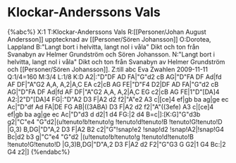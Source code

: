 # Klockar-Anderssons Vals

{%abc%}
X:1
T:Klockar-Anderssons Vals
R:[[Personer/Johan August Andersson]] upptecknad av [[Personer/Sören Johansson]]
O:Dorotea, Lappland
B:"Langt bort i helvitta, langt nol i våla" Dikt och ton från Svanabyn av Helmer Grundström och Sören Johansson.
N:"Langt bort i helvitta, langt nol i våla" Dikt och ton från Svanabyn av Helmer Grundström och [[Personer/Sören Johansson]]. 
Z:till abc Eva Zwahlen 2009-11-11
Q:1/4=160
M:3/4
L:1/8
K:D
A2|:"D"DF AD FA|"G"d2 cB AG|"D"FA DF Ad|fd AF DF|"A"G2 A,A, A,2|A,C EA c2|cB AG FE|"D"F4 D2|DF AD FA|"G"d2 cB AG|"D"FA DF Ad|fd AF DF|"A"G2 A,A, A,2|A,C EG c2|cB AG FE|1"D"[DA]4 A2:|2"D"[DA]4 FG|:"D"A2 D3 F|A2 d2 f2|"A"e2 A3 c|[ce]4 ef|gb ba ag|ge ec Ac|"D"df Ad FA|DE FG AB|((3ABA) D3 F|A2 d2 f2|"A"((3efe) A3 c|[ce]4 ef|gb ba ag|ge ec Ac|"D"d3 d d2|1 d4 FG:|2 d4 B=c|]:[K:G]"G"d3b g2|"C"e4 "G"d2|(u!tenuto!b!tenuto!g !tenuto!d!tenuto!B !tenuto!G!tenuto!D |G,3) B,DG|"D"A,2 D3 F|A2 B2 c2|"G"!snap!e2 !snap!d2 !snap!A2|!snap!G4 Bc|d2 b3 g|"C"e4 "G"d2 |(u!tenuto!b!tenuto!g !tenuto!d!tenuto!B !tenuto!G!tenuto!D |G,3)B,DG|"D"A,2 D3 F|A2 d2 F2|"G"G3 G G2|1 G4 Bc:|2 G4 z2|] 
{%endabc%}
